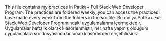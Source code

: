 This file contains my practices in Patika+ Full Stack Web Developer Program.  The practices are foldered weekly, you can access the practices I have made every week from the folders in the src file. 
Bu dosya Patika+ Full Stack Web Developer Programındaki uygulamalarımı içermektedir. Uygulamalar haftalık olarak klasörlenmiştir, her hafta yapmış olduğum uygulamalara src dosyasında bulunan klasörlerden erişebilirsiniz.
